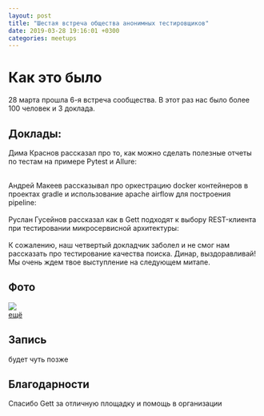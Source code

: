 ```yaml
---
layout: post
title: "Шестая встреча общества анонимных тестировщиков"
date: 2019-03-28 19:16:01 +0300
categories: meetups
---
```


# Как это было
28 марта прошла 6-я встреча сообщества. В этот раз нас было более 100 человек и 3 доклада.  


## Доклады:

Дима Краснов  рассказал про то, как можно сделать полезные отчеты по тестам на примере Pytest и Allure:

<script async class="speakerdeck-embed" data-id="de83ffabaac242a09c8a927072115e39" data-ratio="1.77777777777778" src="//speakerdeck.com/assets/embed.js"></script>


<br/>
Андрей Макеев  рассказывал про оркестрацию docker контейнеров в проектах gradle и использование apache airflow для построения pipeline:

<script async class="speakerdeck-embed" data-id="07353191c11d4254a8e3bc97d1879317" data-ratio="1.33333333333333" src="//speakerdeck.com/assets/embed.js"></script>

<br/>
<br/>
Руслан Гусейнов рассказал как в Gett подходят к выбору REST-клиента при тестировании микросервисной архитектуры:
<script async class="speakerdeck-embed" data-id="f62d5432e2d44efb9c82fd56e36ce88d" data-ratio="1.77777777777778" src="//speakerdeck.com/assets/embed.js"></script>

<br/>
<br/>
К сожалению, наш четвертый докладчик заболел и не смог нам рассказать про тестирование качества поиска. Динар, выздоравливай! Мы очень ждем твое выступление на следующем митапе.

## Фото
<a href="https://yadi.sk/a/PbX0rCow_tIXtA"> <img src="https://1.downloader.disk.yandex.ru/preview/b2f2110f082cd16f5bcad1e1352b7d68137cdf322d9770588875bf388edb33cd/5ca78d8b/NtqU0odJP8YNvPT_PBnYjewT7or1fFb6hYuFy0UJBTnlGlcaZU-41_nKO0viS8Ub9S1uUlYPK-JIdU_l01CNdg%3D%3D?uid=0&filename=121A3628.jpg&disposition=inline&hash=&limit=0&content_type=image%2Fjpeg&tknv=v2&size=320x150"/> <br/>ещё</a>


## Запись
будет чуть позже

## Благодарности
Спасибо Gett за отличную площадку и помощь в организации